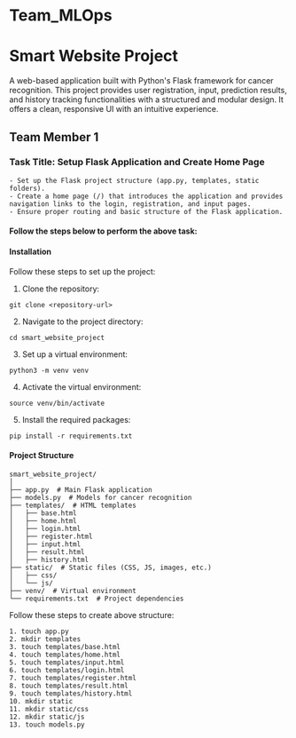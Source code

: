 # Team_MLOps
# Smart Website Project
A web-based application built with Python's Flask framework for cancer recognition. 
This project provides user registration, input, prediction results, and history tracking functionalities with a structured and modular design.
It offers a clean, responsive UI with an intuitive experience.

## Team Member 1
### Task Title: Setup Flask Application and Create Home Page
	- Set up the Flask project structure (app.py, templates, static folders).
	- Create a home page (/) that introduces the application and provides navigation links to the login, registration, and input pages.
	- Ensure proper routing and basic structure of the Flask application.
#### Follow the steps below to perform the above task:
#### Installation
Follow these steps to set up the project:
1. Clone the repository:
```
git clone <repository-url>
```
2. Navigate to the project directory:
```
cd smart_website_project
```
3. Set up a virtual environment:
```
python3 -m venv venv
```
4. Activate the virtual environment:
```
source venv/bin/activate
```
5. Install the required packages:
```
pip install -r requirements.txt
```
#### Project Structure
```
smart_website_project/
│
├── app.py  # Main Flask application
├── models.py  # Models for cancer recognition
├── templates/  # HTML templates
│   ├── base.html
│   ├── home.html
│   ├── login.html
│   ├── register.html
│   ├── input.html
│   ├── result.html
│   ├── history.html
├── static/  # Static files (CSS, JS, images, etc.)
│   ├── css/
│   └── js/
├── venv/  # Virtual environment
└── requirements.txt  # Project dependencies
```
Follow these steps to create above structure:
```
1. touch app.py
2. mkdir templates
3. touch templates/base.html
4. touch templates/home.html
5. touch templates/input.html
6. touch templates/login.html
7. touch templates/register.html
8. touch templates/result.html
9. touch templates/history.html
10. mkdir static
11. mkdir static/css
12. mkdir static/js
13. touch models.py
```